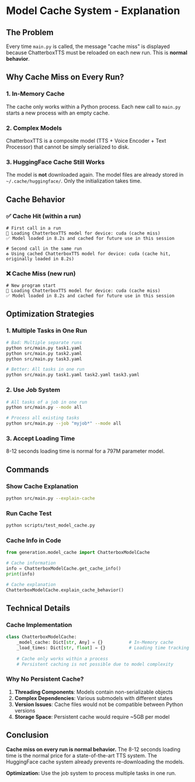 # Model Cache System - Explanation

## The Problem

Every time `main.py` is called, the message "cache miss" is displayed because ChatterboxTTS must be reloaded on each new run. This is **normal behavior**.

## Why Cache Miss on Every Run?

### 1. **In-Memory Cache**
The cache only works within a Python process. Each new call to `main.py` starts a new process with an empty cache.

### 2. **Complex Models**
ChatterboxTTS is a composite model (TTS + Voice Encoder + Text Processor) that cannot be simply serialized to disk.

### 3. **HuggingFace Cache Still Works**
The model is **not** downloaded again. The model files are already stored in `~/.cache/huggingface/`. Only the initialization takes time.

## Cache Behavior

### ✅ Cache Hit (within a run)
```
# First call in a run
🔄 Loading ChatterboxTTS model for device: cuda (cache miss)
✅ Model loaded in 8.2s and cached for future use in this session

# Second call in the same run
♻️ Using cached ChatterboxTTS model for device: cuda (cache hit, originally loaded in 8.2s)
```

### ❌ Cache Miss (new run)
```
# New program start
🔄 Loading ChatterboxTTS model for device: cuda (cache miss)
✅ Model loaded in 8.2s and cached for future use in this session
```

## Optimization Strategies

### 1. **Multiple Tasks in One Run**
```bash
# Bad: Multiple separate runs
python src/main.py task1.yaml
python src/main.py task2.yaml
python src/main.py task3.yaml

# Better: All tasks in one run
python src/main.py task1.yaml task2.yaml task3.yaml
```

### 2. **Use Job System**
```bash
# All tasks of a job in one run
python src/main.py --mode all

# Process all existing tasks
python src/main.py --job "myjob*" --mode all
```

### 3. **Accept Loading Time**
8-12 seconds loading time is normal for a 797M parameter model.

## Commands

### Show Cache Explanation
```bash
python src/main.py --explain-cache
```

### Run Cache Test
```bash
python scripts/test_model_cache.py
```

### Cache Info in Code
```python
from generation.model_cache import ChatterboxModelCache

# Cache information
info = ChatterboxModelCache.get_cache_info()
print(info)

# Cache explanation
ChatterboxModelCache.explain_cache_behavior()
```

## Technical Details

### Cache Implementation
```python
class ChatterboxModelCache:
    _model_cache: Dict[str, Any] = {}          # In-Memory cache
    _load_times: Dict[str, float] = {}         # Loading time tracking
    
    # Cache only works within a process
    # Persistent caching is not possible due to model complexity
```

### Why No Persistent Cache?
1. **Threading Components**: Models contain non-serializable objects
2. **Complex Dependencies**: Various submodels with different states
3. **Version Issues**: Cache files would not be compatible between Python versions
4. **Storage Space**: Persistent cache would require ~5GB per model

## Conclusion

**Cache miss on every run is normal behavior.** The 8-12 seconds loading time is the normal price for a state-of-the-art TTS system. The HuggingFace cache system already prevents re-downloading the models.

**Optimization:** Use the job system to process multiple tasks in one run. 
